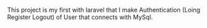 This project is my first with laravel that I make Authentication 
(Loing Register Logout) of User that connects with MySql.


